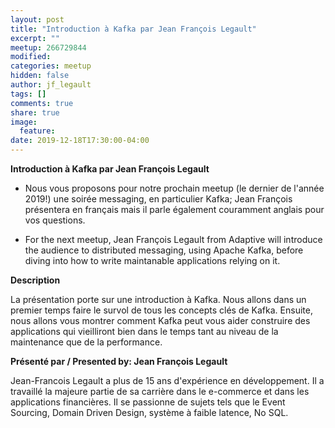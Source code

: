 ```yaml
---
layout: post
title: "Introduction à Kafka par Jean François Legault"
excerpt: ""
meetup: 266729844
modified:
categories: meetup
hidden: false
author: jf_legault
tags: []
comments: true
share: true
image:
  feature:
date: 2019-12-18T17:30:00-04:00
---
```


__Introduction à Kafka par Jean François Legault__

* Nous vous proposons pour notre prochain meetup (le dernier de l'année 2019!) une soirée messaging, en particulier Kafka; Jean François présentera en français mais il parle également couramment anglais pour vos questions.

* For the next meetup, Jean François Legault from Adaptive will introduce the audience to distributed messaging, using Apache Kafka, before diving into how to write maintanable applications relying on it.

__Description__

La présentation porte sur une introduction à Kafka. Nous allons dans un premier temps faire le survol de tous les concepts clés de Kafka. Ensuite, nous allons vous montrer comment Kafka peut vous aider construire des applications qui vieilliront bien dans le temps tant au niveau de la maintenance que de la performance.

__Présenté par / Presented by: Jean François Legault__

Jean-Francois Legault a plus de 15 ans d'expérience en développement. Il a travaillé la majeure partie de sa carrière dans le e-commerce et dans les applications financières. Il se passionne de sujets tels que le Event Sourcing, Domain Driven Design, système à faible latence, No SQL.
